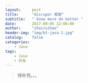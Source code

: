 ```yaml
---
layout:     post
title:      "disrupor 框架"
subtitle:   " know more do better "
date:       2017-09-05 12:00:00
author:     "zhairuihao"
header-img: "img/bt-java-1.jpg"
catalog:    false
categories:
    - Java
tags:
    - Java
    - 并发
---
```




> 待补充。。。